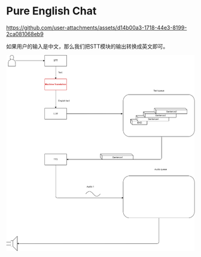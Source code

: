 # Pure English Chat



https://github.com/user-attachments/assets/d14b00a3-1718-44e3-8199-2ca081068eb9


如果用户的输入是中文，那么我们把STT模块的输出转换成英文即可。

![alt text](arch/architecture.png)
